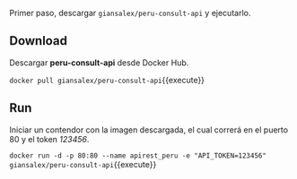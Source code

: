 Primer paso, descargar `giansalex/peru-consult-api` y ejecutarlo.

## Download

Descargar **peru-consult-api** desde Docker Hub.

`docker pull giansalex/peru-consult-api`{{execute}}

## Run

Iniciar un contendor con la imagen descargada, el cual correrá en el puerto 80 y el token _123456_.

`docker run -d -p 80:80 --name apirest_peru -e "API_TOKEN=123456" giansalex/peru-consult-api`{{execute}}
